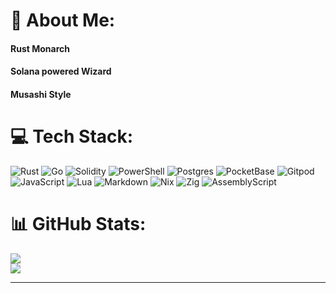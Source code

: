 # 💫 About Me:
#### Rust Monarch
#### Solana powered Wizard
#### Musashi Style


# 💻 Tech Stack:
![Rust](https://img.shields.io/badge/rust-%23000000.svg?style=for-the-badge&logo=rust&logoColor=white) ![Go](https://img.shields.io/badge/go-%23000000.svg?style=for-the-badge&logo=go&logoColor=white) ![Solidity](https://img.shields.io/badge/Solidity-%23000000.svg?style=for-the-badge&logo=solidity&logoColor=white) ![PowerShell](https://img.shields.io/badge/PowerShell-%23000000.svg?style=for-the-badge&logo=powershell&logoColor=white) ![Postgres](https://img.shields.io/badge/postgres-%23000000.svg?style=for-the-badge&logo=postgresql&logoColor=white) ![PocketBase](https://img.shields.io/badge/pocketbase-%23000000.svg?style=for-the-badge&logo=Pocketbase&logoColor=black) ![Gitpod](https://img.shields.io/badge/gitpod-%23000000.svg?style=for-the-badge&logo=gitpod&logoColor=white) ![JavaScript](https://img.shields.io/badge/javascript-%23000000.svg?style=for-the-badge&logo=javascript&logoColor=%23F7DF1E) ![Lua](https://img.shields.io/badge/lua-%23000000.svg?style=for-the-badge&logo=lua&logoColor=white) ![Markdown](https://img.shields.io/badge/markdown-%23000000.svg?style=for-the-badge&logo=markdown&logoColor=white) ![Nix](https://img.shields.io/badge/NIX-%23000000.svg?style=for-the-badge&logo=NixOS&logoColor=white) ![Zig](https://img.shields.io/badge/Zig-%23000000.svg?style=for-the-badge&logo=zig&logoColor=white) ![AssemblyScript](https://img.shields.io/badge/assembly%20script-%23000000.svg?style=for-the-badge&logo=assemblyscript&logoColor=white)
# 📊 GitHub Stats:
![](https://github-readme-streak-stats.herokuapp.com/?user=0xNineteen&theme=dark&hide_border=true)<br/>
![](https://github-readme-stats.vercel.app/api/top-langs/?username=0xNineteen&theme=dark&hide_border=true&include_all_commits=false&count_private=false&layout=compact)

---
